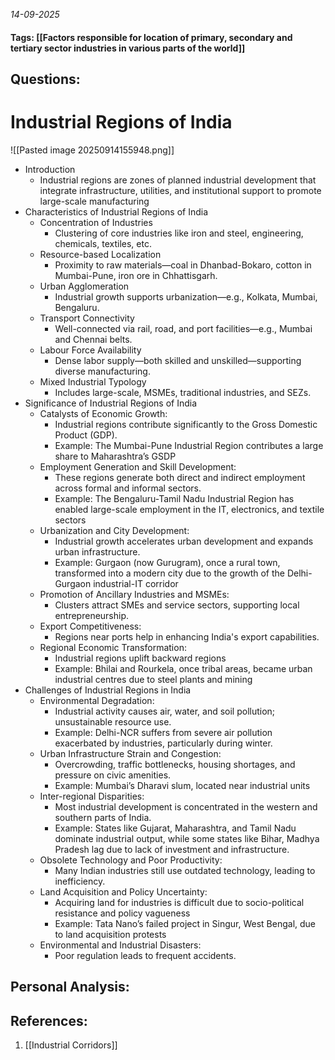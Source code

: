*14-09-2025*
#### Tags: [[Factors responsible for location of primary, secondary and tertiary sector industries in various parts of the world]]


## Questions:



# Industrial Regions of India

![[Pasted image 20250914155948.png]]

- Introduction
	- Industrial regions are zones of planned industrial development that integrate infrastructure, utilities, and institutional support to promote large-scale manufacturing
- Characteristics of Industrial Regions of India
	- Concentration of Industries
		- Clustering of core industries like iron and steel, engineering, chemicals, textiles, etc.
	- Resource-based Localization
		- Proximity to raw materials—coal in Dhanbad-Bokaro, cotton in Mumbai-Pune, iron ore in Chhattisgarh.
	- Urban Agglomeration
		- Industrial growth supports urbanization—e.g., Kolkata, Mumbai, Bengaluru.
	- Transport Connectivity
		- Well-connected via rail, road, and port facilities—e.g., Mumbai and Chennai belts.
	- Labour Force Availability
		- Dense labor supply—both skilled and unskilled—supporting diverse manufacturing.
	- Mixed Industrial Typology
		- Includes large-scale, MSMEs, traditional industries, and SEZs.
- Significance of Industrial Regions of India
	- Catalysts of Economic Growth: 
		- Industrial regions contribute significantly to the Gross Domestic Product (GDP).
		- Example: The Mumbai-Pune Industrial Region contributes a large share to Maharashtra’s GSDP
	- Employment Generation and Skill Development: 
		- These regions generate both direct and indirect employment across formal and informal sectors.
		- Example: The Bengaluru-Tamil Nadu Industrial Region has enabled large-scale employment in the IT, electronics, and textile sectors
	- Urbanization and City Development: 
		- Industrial growth accelerates urban development and expands urban infrastructure.
		- Example: Gurgaon (now Gurugram), once a rural town, transformed into a modern city due to the growth of the Delhi-Gurgaon industrial-IT corridor
	- Promotion of Ancillary Industries and MSMEs: 
		- Clusters attract SMEs and service sectors, supporting local entrepreneurship.
	- Export Competitiveness: 
		- Regions near ports help in enhancing India's export capabilities.
	- Regional Economic Transformation: 
		- Industrial regions uplift backward regions
		- Example: Bhilai and Rourkela, once tribal areas, became urban industrial centres due to steel plants and mining
- Challenges of Industrial Regions in India
	- Environmental Degradation: 
		- Industrial activity causes air, water, and soil pollution; unsustainable resource use.
		- Example: Delhi-NCR suffers from severe air pollution exacerbated by industries, particularly during winter.
	- Urban Infrastructure Strain and Congestion: 
		- Overcrowding, traffic bottlenecks, housing shortages, and pressure on civic amenities.
		- Example: Mumbai’s Dharavi slum, located near industrial units
	- Inter-regional Disparities: 
		- Most industrial development is concentrated in the western and southern parts of India.
		- Example: States like Gujarat, Maharashtra, and Tamil Nadu dominate industrial output, while some states like Bihar, Madhya Pradesh lag due to lack of investment and infrastructure.
	- Obsolete Technology and Poor Productivity: 
		- Many Indian industries still use outdated technology, leading to inefficiency.
	- Land Acquisition and Policy Uncertainty: 
		- Acquiring land for industries is difficult due to socio-political resistance and policy vagueness
		- Example: Tata Nano’s failed project in Singur, West Bengal, due to land acquisition protests
	- Environmental and Industrial Disasters: 
		- Poor regulation leads to frequent accidents.




## Personal Analysis:


## References:

1. [[Industrial Corridors]]